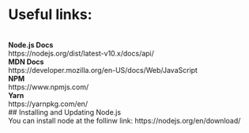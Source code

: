 # Useful links:
<br>
<b>Node.js Docs</b>
<br>
https://nodejs.org/dist/latest-v10.x/docs/api/
<br>
<b>MDN Docs</b>
<br>
https://developer.mozilla.org/en-US/docs/Web/JavaScript
<br>
<b>NPM</b>
<br>
https://www.npmjs.com/
<br>
<b>Yarn</b>
<br>
https://yarnpkg.com/en/
<br>
## Installing and Updating Node.js
<br>
You can install node at the follinw link: https://nodejs.org/en/download/
<br>

